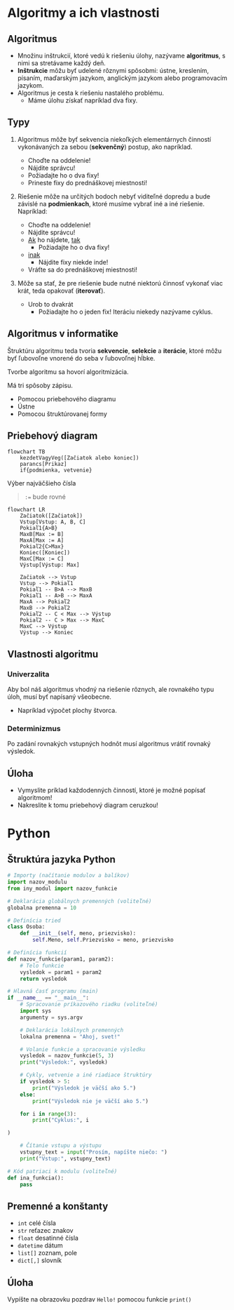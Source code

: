# Algoritmy a ich vlastnosti

## Algoritmus
- Množinu inštrukcií, ktoré vedú k riešeniu úlohy, nazývame **algoritmus**, s nimi sa stretávame každý deň.
- **Inštrukcie** môžu byť udelené rôznymi spôsobmi: ústne, kreslením, písaním, maďarským jazykom, anglickým jazykom alebo programovacím jazykom.
- Algoritmus je cesta k riešeniu nastalého problému.
    - Máme úlohu získať napríklad dva fixy.

## Typy

1. Algoritmus môže byť sekvencia niekoľkých elementárnych činností vykonávaných za sebou (**sekvenčný**) postup, ako napríklad.
    - Choďte na oddelenie!
    - Nájdite správcu!
    - Požiadajte ho o dva fixy!
    - Prineste fixy do prednáškovej miestnosti!

1. Riešenie môže na určitých bodoch nebyť viditeľné dopredu a bude závislé na **podmienkach**, ktoré musíme vybrať iné a iné riešenie. Napríklad:
    - Choďte na oddelenie!
    - Nájdite správcu!
    - <ins>Ak</ins> ho nájdete, <ins>tak</ins>
        - Požiadajte ho o dva fixy!
    - <ins>inak</ins>
        - Nájdite fixy niekde inde!
    - Vráťte sa do prednáškovej miestnosti!

1. Môže sa stať, že pre riešenie bude nutné niektorú činnosť vykonať viac krát, teda opakovať (**iterovať**).
    - Urob to dvakrát
        - Požiadajte ho o jeden fix!
Iteráciu niekedy nazývame cyklus.

## Algoritmus v informatike

Štruktúru algoritmu teda tvoria **sekvencie**, **selekcie** a **iterácie**, ktoré môžu byť ľubovoľne vnorené do seba v ľubovoľnej hĺbke.

Tvorbe algoritmu sa hovorí algoritmizácia.

Má tri spôsoby zápisu.
- Pomocou priebehového diagramu
- Ústne
- Pomocou štruktúrovanej formy

## Priebehový diagram

```mermaid
flowchart TB
    kezdetVagyVeg([Začiatok alebo koniec])
    parancs[Prikaz]
    if{podmienka, vetvenie}
```
Výber najväčšieho čísla
> `:=` bude rovné
```mermaid
flowchart LR
	Začiatok([Začiatok])
    Vstup[Vstup: A, B, C]
    Pokiaľ1{A>B}
    MaxB[Max := B]
    MaxA[Max := A]
    Pokiaľ2{C>Max}
    Koniec([Koniec]) 
    MaxC[Max := C]
    Výstup[Výstup: Max]

    Začiatok --> Vstup
    Vstup --> Pokiaľ1
    Pokiaľ1 -- B>A --> MaxB
    Pokiaľ1 -- A>B --> MaxA
    MaxA --> Pokiaľ2
    MaxB --> Pokiaľ2
    Pokiaľ2 -- C < Max --> Výstup
    Pokiaľ2 -- C > Max --> MaxC
    MaxC --> Výstup
    Výstup --> Koniec
```

## Vlastnosti algoritmu
### Univerzalita
Aby bol náš algoritmus vhodný na riešenie rôznych, ale rovnakého typu úloh, musí byť napísaný všeobecne.
- Napríklad výpočet plochy štvorca.

### Determinizmus
Po zadání rovnakých vstupných hodnôt musí algoritmus vrátiť rovnaký výsledok.

## Úloha

- Vymyslite príklad každodenných činností, ktoré je možné popísať algoritmom!
- Nakreslite k tomu priebehový diagram ceruzkou!

# Python

## Štruktúra jazyka Python

```py
# Importy (načítanie modulov a balíkov)
import nazov_modulu
from iny_modul import nazov_funkcie

# Deklarácia globálnych premenných (voliteľné)
globalna premenna = 10

# Definícia tried
class Osoba:
    def __init__(self, meno, priezvisko):
        self.Meno, self.Priezvisko = meno, priezvisko

# Definícia funkcií
def nazov_funkcie(param1, param2):
    # Telo funkcie
    vysledok = param1 + param2
    return vysledok

# Hlavná časť programu (main)
if __name__ == "__main__":
    # Spracovanie príkazového riadku (voliteľné)
    import sys
    argumenty = sys.argv

    # Deklarácia lokálnych premenných
    lokalna premenna = "Ahoj, svet!"

    # Volanie funkcie a spracovanie výsledku
    vysledok = nazov_funkcie(5, 3)
    print("Výsledok:", vysledok)

    # Cykly, vetvenie a iné riadiace štruktúry
    if vysledok > 5:
        print("Výsledok je väčší ako 5.")
    else:
        print("Výsledok nie je väčší ako 5.")

    for i in range(3):
        print("Cyklus:", i

)

    # Čítanie vstupu a výstupu
    vstupny_text = input("Prosím, napíšte niečo: ")
    print("Vstup:", vstupny_text)

# Kód patriaci k modulu (voliteľné)
def ina_funkcia():
    pass
```

## Premenné a konštanty
- `int` celé čísla
- `str` reťazec znakov
- `float` desatinné čísla
- `datetime` dátum
- `list[]` zoznam, pole
- `dict[,]` slovník

## Úloha
Vypíšte na obrazovku pozdrav `Hello!` pomocou funkcie `print()`